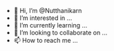 - 👋 Hi, I’m @Nutthanikarn
- 👀 I’m interested in ...
- 🌱 I’m currently learning ...
- 💞️ I’m looking to collaborate on ...
- 📫 How to reach me ...

<!---
Nutthanikarn/Nutthanikarn is a ✨ special ✨ repository because its `README.md` (this file) appears on your GitHub profile.
You can click the Preview link to take a look at your changes.
--->
